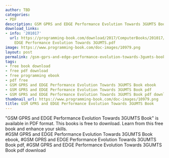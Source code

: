 ```yaml
---
author: TBD
categories:
- PDF
description: GSM GPRS and EDGE Performance Evolution Towards 3GUMTS Book
download_links:
- info: '201017'
  url: https://programming-book.com/download/2017/ComputerBooks/201017/GSM GPRS and
    EDGE Performance Evolution Towards 3GUMTS.pdf
image: https://www.programming-book.com/doc-images/10979.png
layout: post
permalink: /gsm-gprs-and-edge-performance-evolution-towards-3gumts-book.html
tags:
- free book download
- free pdf download
- free programming ebook
- pdf free
- GSM GPRS and EDGE Performance Evolution Towards 3GUMTS Book ebook
- GSM GPRS and EDGE Performance Evolution Towards 3GUMTS Book pdf
- GSM GPRS and EDGE Performance Evolution Towards 3GUMTS Book pdf download
thumbnail_url: https://www.programming-book.com/doc-images/10979.png
title: GSM GPRS and EDGE Performance Evolution Towards 3GUMTS Book
---
```


 
<div class="item-desc text-justify">
  "GSM GPRS and EDGE Performance Evolution Towards 3GUMTS Book" is available in PDF format. This books is free to download. Learn from this free book and enhance your skills.
  <br>
  #GSM GPRS and EDGE Performance Evolution Towards 3GUMTS Book ebook, #GSM GPRS and EDGE Performance Evolution Towards 3GUMTS Book pdf, #GSM GPRS and EDGE Performance Evolution Towards 3GUMTS Book pdf download
</div>